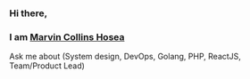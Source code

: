 ### Hi there, 
### I am [Marvin Collins Hosea](https://marvinhosea.pro)

Ask me about (System design, DevOps, Golang, PHP, ReactJS, Team/Product Lead)


[twitter]: https://twitter.com/marvin_hosea
